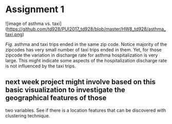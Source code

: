 # Assignment 1

![image of asthma vs. taxi]
(https://github.com/td928/PUI2017_td928/blob/master/HW8_td928/asthma_taxi.png)


_*Fig.*_ asthma and taxi trips ended in the same zip code. Notice majority of the zipcodes has very small number of 
taxi trips ended in them. Yet, for those zipcode the variation in discharge rate for asthma hospitalization is very large. 
This might indicate some aspects of the hospitalization discharge rate is not influenced by the taxi trips. 


## next week project might involve based on this basic visualization to investigate the geographical features of those 
two variables. See if there is a location features that can be discovered with clustering technique. 
